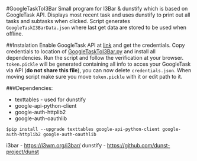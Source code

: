 #GoogleTaskToI3Bar
Small  program for I3Bar & dunstify which is based on GoogleTask API. Displays most recent task and uses dunstify to print out all tasks and subtasks when clicked. Script generates `GoogleTaskI3BarData.json` where last get data are stored to be used when offline.

##Instalation
Enable GoogleTask API at [link](https://developers.google.com/tasks/quickstart/python) and get the credentials. Copy credentials to location of [GoogleTaskToI3Bar.py]() and install all dependencies. Run the script and follow the verification at your browser. `token.pickle` will be generated containing all info to acces your GoogleTask via API (**do not share this file**), you can now delete `credentials.json`. When moving script make sure you move `token.pickle` with it or edit path to it.

###Dependencies:
* texttables - used for dunstify
* google-api-python-client 
* google-auth-httplib2 
* google-auth-oauthlib

```
$pip install --upgrade texttables google-api-python-client google-auth-httplib2 google-auth-oauthlib
```
i3bar - https://i3wm.org/i3bar/
dunstify - https://github.com/dunst-project/dunst

